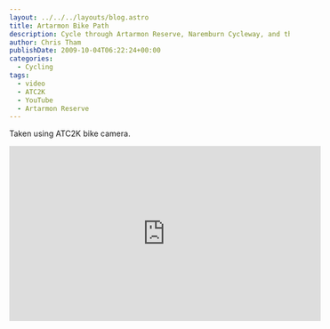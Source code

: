 ```yaml
---
layout: ../../../layouts/blog.astro
title: Artarmon Bike Path
description: Cycle through Artarmon Reserve, Naremburn Cycleway, and then on to Hallstrom park.
author: Chris Tham
publishDate: 2009-10-04T06:22:24+00:00
categories:
  - Cycling
tags:
  - video
  - ATC2K
  - YouTube
  - Artarmon Reserve
---
```

Taken using ATC2K bike camera.

<iframe width="560" height="315" src="https://www.youtube-nocookie.com/embed/CrnieQtoTVs" title="YouTube video player" frameborder="0" allow="accelerometer; autoplay; clipboard-write; encrypted-media; gyroscope; picture-in-picture" allowfullscreen></iframe>
